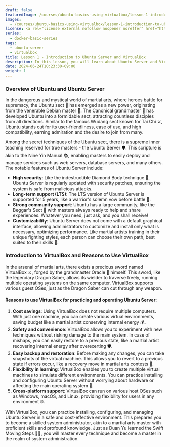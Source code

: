 ```yaml
---
draft: false
featuredImage: /courses/ubuntu-basics-using-virtualbox/lesson-1-introduction-to-ubuntu-server-and-virtualbox.webp
images:
  - /courses/ubuntu-basics-using-virtualbox/lesson-1-introduction-to-ubuntu-server-and-virtualbox.webp
license: <a rel="license external nofollow noopener noreffer" href="https://creativecommons.org/licenses/by-nc/4.0/" target="_blank">CC BY-NC 4.0</a>
series:
  - docker-basic-series
tags:
  - ubuntu-server
  - virtualbox
title: Lesson 1 - Introduction to Ubuntu Server and VirtualBox
description: In this lesson, you will learn about Ubuntu Server and VirtualBox, as well as how to install them on your computer. Ubuntu Server is a Linux operating system based on Debian, designed to run on servers and virtual machines. VirtualBox is an open-source virtualization application, allowing you to create and manage virtual machines on your personal computer.
date: 2024-06-24T10:23:30-09:00
weight: 1
---
```


### Overview of Ubuntu and Ubuntu Server

In the dangerous and mystical world of martial arts, where heroes battle for supremacy, the Ubuntu sect 🌄 has emerged as a new power, originating from the venerable Debian master 🥋. The Canonical grandmaster 📜 has developed Ubuntu into a formidable sect, attracting countless disciples from all directions. Similar to the famous Wudang sect known for Tai Chi ⚔️, Ubuntu stands out for its user-friendliness, ease of use, and high compatibility, earning admiration and the desire to join from many.

Among the secret techniques of the Ubuntu sect, there is a supreme inner teaching reserved for true masters - the Ubuntu Server 🛡️. This scripture is akin to the Nine Yin Manual 📚, enabling masters to easily deploy and manage services such as web servers, database servers, and many others. The notable features of Ubuntu Server include:

- **High security**: Like the indestructible Diamond Body technique 🧱, Ubuntu Server is regularly updated with security patches, ensuring the system is safe from malicious attacks.
- **Long-term support (LTS)**: The LTS version of Ubuntu Server is supported for 5 years, like a warrior's solemn vow before battle 🏹.
- **Strong community support**: Ubuntu has a large community, like the Beggar's Sect 🏯 with masters always ready to help and share experiences. Whatever you need, just ask, and you shall receive!
- **Customizability**: Ubuntu Server does not come with a default graphical interface, allowing administrators to customize and install only what is necessary, optimizing performance. Like martial artists training in their unique fighting styles, each person can choose their own path, best suited to their skills 🥋.

### Introduction to VirtualBox and Reasons to Use VirtualBox

In the arsenal of martial arts, there exists a precious sword named VirtualBox ⚔️, forged by the grandmaster Oracle 🏯 himself. This sword, like the legendary Dragon Saber, allows its wielder to traverse freely, running multiple operating systems on the same computer. VirtualBox supports various guest OSes, just as the Dragon Saber can cut through any weapon.

#### Reasons to use VirtualBox for practicing and operating Ubuntu Server:

1. **Cost savings**: Using VirtualBox does not require multiple computers. With just one machine, you can create various virtual environments, saving budget like a martial artist conserving internal energy 💰.
2. **Safety and convenience**: VirtualBox allows you to experiment with new techniques without risking damage to the main system. In case of mishaps, you can easily restore to a previous state, like a martial artist recovering internal energy after overexerting 🛡️.
3. **Easy backup and restoration**: Before making any changes, you can take snapshots of the virtual machine. This allows you to revert to a previous state if errors occur, like a recovery move in martial arts contests 💾.
4. **Flexibility in learning**: VirtualBox enables you to create multiple virtual machines to simulate different environments. You can practice installing and configuring Ubuntu Server without worrying about hardware or affecting the main operating system 📘.
5. **Cross-platform support**: VirtualBox can run on various host OSes such as Windows, macOS, and Linux, providing flexibility for users in any environment 🌐.

With VirtualBox, you can practice installing, configuring, and managing Ubuntu Server in a safe and cost-effective environment. This prepares you to become a skilled system administrator, akin to a martial arts master with proficient skills and profound knowledge. Just as Duan Yu learned the Swift Moving Steps 🏃‍♂️, you will master every technique and become a master in the realm of system administration.